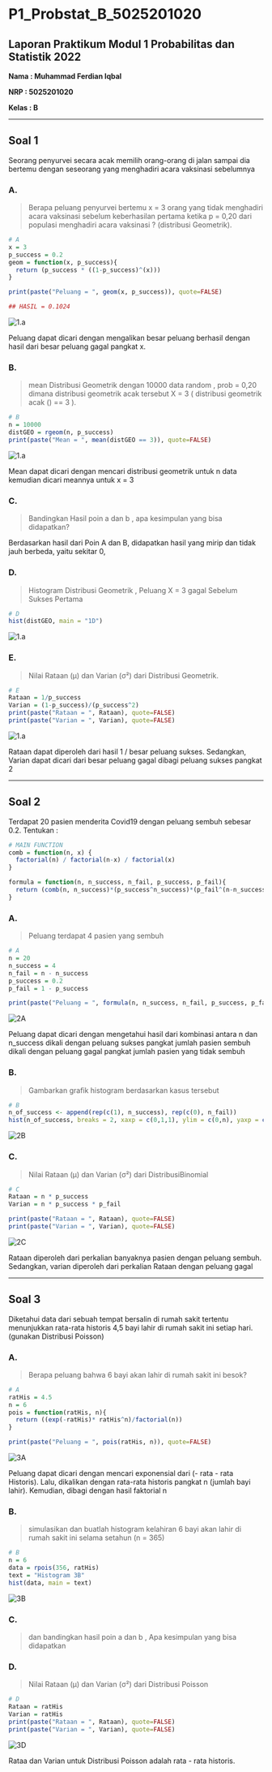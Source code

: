 # P1_Probstat_B_5025201020
## Laporan Praktikum Modul 1 Probabilitas dan Statistik 2022

**Nama  : Muhammad Ferdian Iqbal**

**NRP   : 5025201020**

**Kelas : B**

***

## **Soal 1**
Seorang penyurvei secara acak memilih orang-orang di jalan sampai dia bertemu dengan seseorang yang menghadiri acara vaksinasi sebelumnya

### A.
> Berapa peluang penyurvei bertemu x = 3 orang yang tidak menghadiri acara vaksinasi sebelum keberhasilan pertama ketika p = 0,20 dari populasi menghadiri acara vaksinasi ? (distribusi Geometrik).

``` R
# A
x = 3
p_success = 0.2
geom = function(x, p_success){
  return (p_success * ((1-p_success)^(x)))
}

print(paste("Peluang = ", geom(x, p_success)), quote=FALSE)

## HASIL = 0.1024
```
![1.a](screenshots/1A.jpg)

Peluang dapat dicari dengan mengalikan besar peluang berhasil dengan hasil dari besar peluang gagal pangkat x.

### B.
> mean Distribusi Geometrik dengan 10000 data random , prob = 0,20 dimana distribusi geometrik acak tersebut X = 3 ( distribusi geometrik acak () == 3 ).

``` R
# B
n = 10000
distGEO = rgeom(n, p_success)
print(paste("Mean = ", mean(distGEO == 3)), quote=FALSE)
```
![1.a](screenshots/1B.jpg)

Mean dapat dicari dengan mencari distribusi geometrik untuk n data kemudian dicari meannya untuk x = 3


### C.
> Bandingkan Hasil poin a dan b , apa kesimpulan yang bisa didapatkan?

Berdasarkan hasil dari Poin A dan B, didapatkan hasil yang mirip dan tidak jauh berbeda, yaitu sekitar 0,

### D.
> Histogram Distribusi Geometrik , Peluang X = 3 gagal Sebelum Sukses Pertama

``` R
# D
hist(distGEO, main = "1D")
```

![1.a](screenshots/1D.jpg)

### E.
> Nilai Rataan (μ) dan Varian (σ²) dari Distribusi Geometrik.

``` R
# E
Rataan = 1/p_success
Varian = (1-p_success)/(p_success^2)
print(paste("Rataan = ", Rataan), quote=FALSE)
print(paste("Varian = ", Varian), quote=FALSE)
```

![1.a](screenshots/1E.jpg)

Rataan dapat diperoleh dari hasil 1 / besar peluang sukses. Sedangkan, Varian dapat dicari dari besar peluang gagal dibagi peluang sukses pangkat 2

***

## **Soal 2**
Terdapat 20 pasien menderita Covid19 dengan peluang sembuh sebesar 0.2. Tentukan :

``` R
# MAIN FUNCTION
comb = function(n, x) {
  factorial(n) / factorial(n-x) / factorial(x)
}

formula = function(n, n_success, n_fail, p_success, p_fail){
  return (comb(n, n_success)*(p_success^n_success)*(p_fail^(n-n_success)))
}
```
### A.
> Peluang terdapat 4 pasien yang sembuh

``` R
# A
n = 20
n_success = 4
n_fail = n - n_success
p_success = 0.2
p_fail = 1 - p_success

print(paste("Peluang = ", formula(n, n_success, n_fail, p_success, p_fail)), quote=FALSE)
```

![2A](screenshots/2A.jpg)

Peluang dapat dicari dengan mengetahui hasil dari kombinasi antara n dan n_success dikali dengan peluang sukses pangkat jumlah pasien sembuh dikali dengan peluang gagal pangkat jumlah pasien yang tidak sembuh

### B.
> Gambarkan grafik histogram berdasarkan kasus tersebut

``` R 
# B
n_of_success <- append(rep(c(1), n_success), rep(c(0), n_fail))
hist(n_of_success, breaks = 2, xaxp = c(0,1,1), ylim = c(0,n), yaxp = c(0, n, n), main = "2B", xlab = "succeed")
```
![2B](screenshots/2B.jpg)

### C.
> Nilai Rataan (μ) dan Varian (σ²) dari DistribusiBinomial

``` R
# C
Rataan = n * p_success
Varian = n * p_success * p_fail

print(paste("Rataan = ", Rataan), quote=FALSE)
print(paste("Varian = ", Varian), quote=FALSE)
```

![2C](screenshots/2C.jpg)

Rataan diperoleh dari perkalian banyaknya pasien dengan peluang sembuh. Sedangkan, varian diperoleh dari perkalian Rataan dengan peluang gagal

***

## **Soal 3**
Diketahui data dari sebuah tempat bersalin di rumah sakit tertentu menunjukkan rata-rata historis 4,5 bayi lahir di rumah sakit ini setiap hari. (gunakan Distribusi Poisson)

### A.
> Berapa peluang bahwa 6 bayi akan lahir di rumah sakit ini besok?

``` R
# A
ratHis = 4.5
n = 6
pois = function(ratHis, n){
  return ((exp(-ratHis)* ratHis^n)/factorial(n))
}

print(paste("Peluang = ", pois(ratHis, n)), quote=FALSE)
```

![3A](screenshots/3A.jpg)

Peluang dapat dicari dengan mencari exponensial dari (- rata - rata Historis). Lalu, dikalikan dengan rata-rata historis pangkat n (jumlah bayi lahir). Kemudian, dibagi dengan hasil faktorial n

### B.
> simulasikan dan buatlah histogram kelahiran 6 bayi akan lahir di rumah sakit ini selama setahun (n = 365)

``` R
# B
n = 6
data = rpois(356, ratHis)
text = "Histogram 3B"
hist(data, main = text)
```

![3B](screenshots/3B.jpg)

### C.
> dan bandingkan hasil poin a dan b , Apa kesimpulan yang bisa didapatkan
### D.
> Nilai Rataan (μ) dan Varian (σ²) dari Distribusi Poisson

``` R
# D
Rataan = ratHis
Varian = ratHis
print(paste("Rataan = ", Rataan), quote=FALSE)
print(paste("Varian = ", Varian), quote=FALSE)
```
![3D](screenshots/3D.jpg)

Rataa dan Varian untuk Distribusi Poisson adalah rata - rata historis.
